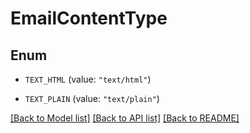 # EmailContentType

## Enum


* `TEXT_HTML` (value: `"text/html"`)

* `TEXT_PLAIN` (value: `"text/plain"`)


[[Back to Model list]](../README.md#documentation-for-models) [[Back to API list]](../README.md#documentation-for-api-endpoints) [[Back to README]](../README.md)


